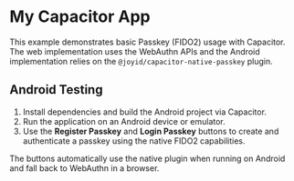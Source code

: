 # My Capacitor App

This example demonstrates basic Passkey (FIDO2) usage with Capacitor. The web implementation uses the WebAuthn APIs and the Android implementation relies on the `@joyid/capacitor-native-passkey` plugin.

## Android Testing

1. Install dependencies and build the Android project via Capacitor.
2. Run the application on an Android device or emulator.
3. Use the **Register Passkey** and **Login Passkey** buttons to create and authenticate a passkey using the native FIDO2 capabilities.

The buttons automatically use the native plugin when running on Android and fall back to WebAuthn in a browser.
